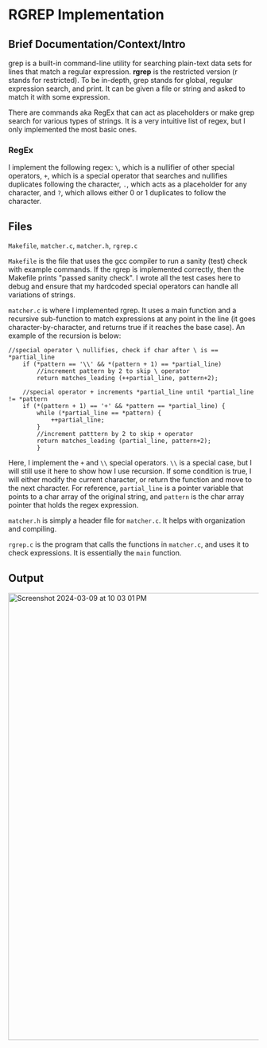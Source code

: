 # RGREP Implementation

## Brief Documentation/Context/Intro
grep is a built-in command-line utility for searching plain-text data sets for lines that match a regular expression. **rgrep** is the restricted version (r stands for restricted). To be in-depth, grep stands for global, regular expression search, and print. It can be given a file or string and asked to match it with some expression. 

There are commands aka RegEx that can act as placeholders or make grep search for various types of strings. It is a very intuitive list of regex, but I only implemented the most basic ones. 

### RegEx

I implement the following regex: `\`, which is a nullifier of other special operators, `+`, which is a special operator that searches and nullifies duplicates following the character, `.`, which acts as a placeholder for any character, and `?`, which allows either 0 or 1 duplicates to follow the character.


## Files
`Makefile`, `matcher.c`, `matcher.h`, `rgrep.c` 

`Makefile` is the file that uses the gcc compiler to run a sanity (test) check with example commands. If the rgrep is implemented correctly, then the Makefile prints "passed sanity check". I wrote all the test cases here to debug and ensure that my hardcoded special operators can handle all variations of strings. 

`matcher.c` is where I implemented rgrep. It uses a main function and a recursive sub-function to match expressions at any point in the line (it goes character-by-character, and returns true if it reaches the base case). An example of the recursion is below:
```
//special operator \ nullifies, check if char after \ is == *partial_line
	if (*pattern == '\\' && *(pattern + 1) == *partial_line)
		//increment pattern by 2 to skip \ operator
		return matches_leading (++partial_line, pattern+2);

	//special operator + increments *partial_line until *partial_line != *pattern
	if (*(pattern + 1) == '+' && *pattern == *partial_line) {
		while (*partial_line == *pattern) {
			++partial_line;
		}
		//increment patttern by 2 to skip + operator
		return matches_leading (partial_line, pattern+2);
		} 
```
Here, I implement the `+` and `\\` special operators. `\\` is a special case, but I will still use it here to show how I use recursion. If some condition is true, I will either modify the current character, or return the function and move to the next character. For reference, `partial_line` is a pointer variable that points to a char array of the original string, and `pattern` is the char array pointer that holds the regex expression.

`matcher.h` is simply a header file for `matcher.c`. It helps with organization and compiling.

`rgrep.c` is the program that calls the functions in `matcher.c`, and uses it to check expressions. It is essentially the `main` function.


## Output
<img width="898" alt="Screenshot 2024-03-09 at 10 03 01 PM" src="https://github.com/taiyyoson/rgrepImitation/assets/123409233/2ef3b4c5-0a67-47a5-9123-c7520a7cc10f">






